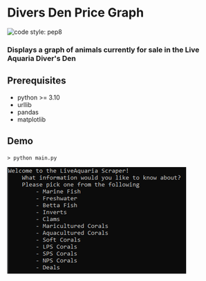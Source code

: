 # Divers Den Price Graph
![code style: pep8](https://img.shields.io/badge/code%20style-autopep8-blue)
### Displays a graph of animals currently for sale in the Live Aquaria Diver's Den

## Prerequisites
- python >= 3.10  
- urllib
- pandas
- matplotlib

## Demo
`> python main.py`

![prompt](./_images/demoPrompt.png)
